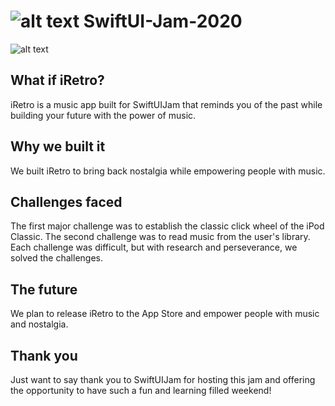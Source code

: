 # ![alt text](https://firebasestorage.googleapis.com/v0/b/eyemaps-c1b86.appspot.com/o/iTunesArtwork%401x.png?alt=media&token=81788d60-ab53-4c25-8afc-96e65684cefb) SwiftUI-Jam-2020


![alt text](https://firebasestorage.googleapis.com/v0/b/eyemaps-c1b86.appspot.com/o/Group%2016-2.png?alt=media&token=3385276d-14a8-464b-be7e-903ff6b4060f)

## What if iRetro?
iRetro is a music app built for SwiftUIJam that reminds you of the past while building your future with the power of music.  

## Why we built it
We built iRetro to bring back nostalgia while empowering people with music.

## Challenges faced
The first major challenge was to establish the classic click wheel of the iPod Classic.  The second challenge was to read music from the user's library.  Each challenge was difficult, but with research and perseverance, we solved the challenges.

## The future
We plan to release iRetro to the App Store and empower people with music and nostalgia.

## Thank you
Just want to say thank you to SwiftUIJam for hosting this jam and offering the opportunity to have such a fun and learning filled weekend! 
